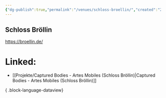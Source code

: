 ```yaml
---
{"dg-publish":true,"permalink":"/venues/schloss-broellin/","created":"2025-05-25T12:48:37.214+02:00","updated":"2025-05-26T10:40:03.633+02:00"}
---
```


## Schloss Bröllin
https://broellin.de/
# Linked:
- [[Projekte/Captured Bodies - Artes Mobiles (Schloss Bröllin)\|Captured Bodies - Artes Mobiles (Schloss Bröllin)]]

{ .block-language-dataview}
